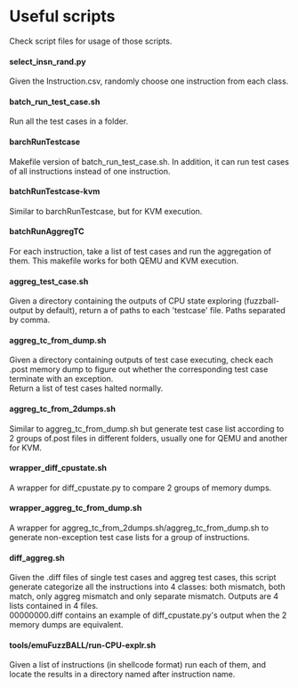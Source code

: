 # Useful scripts

Check script files for usage of those scripts.

#### select_insn_rand.py
Given the Instruction.csv, randomly choose one instruction from each class.

#### batch_run_test_case.sh
Run all the test cases in a folder.

#### barchRunTestcase
Makefile version of batch_run_test_case.sh.
In addition, it can run test cases of all instructions instead of one instruction.

#### batchRunTestcase-kvm
Similar to barchRunTestcase, but for KVM execution.

#### batchRunAggregTC
For each instruction, take a list of test cases and run the aggregation of them.
This makefile works for both QEMU and KVM execution.

#### aggreg_test_case.sh
Given a directory containing the outputs of CPU state exploring
(fuzzball-output by default),
return a of paths to each 'testcase' file.
Paths separated by comma.

#### aggreg_tc_from_dump.sh
Given a directory containing outputs of test case executing,
check each .post memory dump to figure out whether the corresponding test case terminate with an exception.<br>
Return a list of test cases halted normally.

#### aggreg_tc_from_2dumps.sh
Similar to aggreg_tc_from_dump.sh but generate test case list according to 2 groups of.post files in different folders,
usually one for QEMU and another for KVM.

#### wrapper_diff_cpustate.sh
A wrapper for diff_cpustate.py to compare 2 groups of memory dumps.

#### wrapper_aggreg_tc_from_dump.sh
A wrapper for aggreg_tc_from_2dumps.sh/aggreg_tc_from_dump.sh to generate non-exception test case lists for a group of instructions.

#### diff_aggreg.sh
Given the .diff files of single test cases and aggreg test cases, this script generate categorize all the instructions into 4 classes: both mismatch, both match, only aggreg mismatch and only separate mismatch.
Outputs are 4 lists contained in 4 files.  
00000000.diff contains an example of diff_cpustate.py's output when the 2 memory dumps are equivalent.

#### tools/emuFuzzBALL/run-CPU-explr.sh
Given a list of instructions (in shellcode format)
run each of them, and locate the results in a directory named after instruction name.
